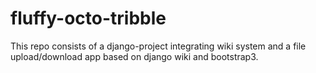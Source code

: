 # fluffy-octo-tribble

This repo consists of a django-project integrating wiki system and a file upload/download app based on django wiki and bootstrap3.
